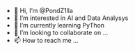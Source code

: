 - 👋 Hi, I’m @PondZ1lla
- 👀 I’m interested in AI and Data Analysys
- 🌱 I’m currently learning PyThon
- 💞️ I’m looking to collaborate on ...
- 📫 How to reach me ...

<!---
PondZ1lla/PondZ1lla is a ✨ special ✨ repository because its `README.md` (this file) appears on your GitHub profile.
You can click the Preview link to take a look at your changes.
--->

